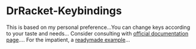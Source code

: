 # DrRacket-Keybindings
This is based on my personal preference...You can change keys according to your taste and needs...
Consider consulting with [official documentation page](http://docs.racket-lang.org/drracket/Keyboard_Shortcuts.html#%28part._defining-shortcuts%29)....
For the impatient, a [readymade example](https://github.com/shawnps/drracket-keybindings/blob/master/keybindings.rkt)...
